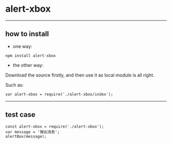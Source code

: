 # alert-xbox

---

## how to install

- one way:
```
npm install alert-xbox
```

- the other way:

Download the source firstly, and then use it as local module is all right.

Such as:

```
var alert-xbox = require('./alert-xbox/index');
```

---

## test case

```
const alert-xbox = require('./alert-xbox');
var message = '弹出消息';
alertBox(message);

```